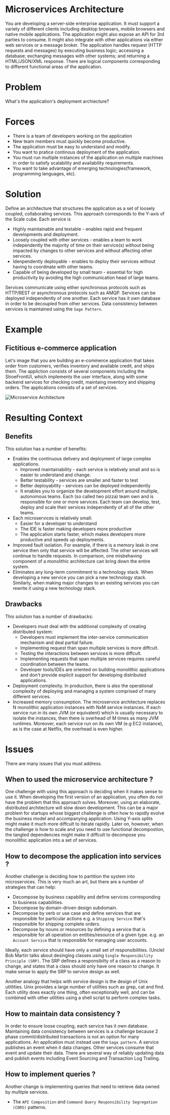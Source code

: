 # Microservices Architecture
You are developing a server-side enterprise application. It must support a variety of different clients including desktop browsers, mobile browsers and native mobile applications. The application might also expose an API for 3rd parties to consume. It might also integrate with other applications via either web services or a message broker. The application handles request (HTTP requests and messages) by executing business logic; accessing a database; exchanging messages with other systems; and returning a HTML/JSON/XML response. There are logical components corresponding to different functional areas of the application.

# Problem
What's the application's deployment archiecture?

# Forces
- There is a team of developers working on the application
- New team members must quickly become productive.
- The application must be easy to understand and modify.
- You want to pratice continous deployment of the application.
- You must run multiple instances of the application on multiple machines in order to satisfy scalability and availability requirements. 
- You want to take advantage of emerging technologies(framework, programming languages, etc).

# Solution
Define an architecture that structures the application as a set of loosely coupled, collaborating services. This approach corresponds to the Y-axis of the Scale cube. Each service is 
- Highly maintainable and testable - enables rapid and frequent developments and deployment.
- Loosely coupled with other services - enables a team to work independently the majority of time on their service(s) without being impacted by changes to other services and without affecting other services.
- Idenpendently deployable - enables to deploy their services without having to coordinate with other teams.
- Capable of being developed by small team - essential for high productivity by avoiding the high communication head of large teams.

Services communicate using either synchronous protocols such as HTTP/REST or asynchronous protocols such as AMQP. Services can be deployed independently of one another. Each service has it own database in order to be decoupled from other services. Data consistency between services is maintained using the `Sage Pattern`.

# Example
## Fictitious e-commerce application
Let's image that you are building an e-commerce application that takes order from customers, verifies inventory and available credit, and ships them. The appliction consists of several components including the StroeFrontUI, which implements the user interface, along with some backend services for checking credit, maintaing inventory and shipping orders. The applications consists of a set of services.

![Microservice Architecture](assets/Microservice_Architecture.png)

# Resulting Context

## Benefits
This solution has a number of benefits:
- Enables the continuous delivery and deployment of large complex applications.
    - Improved maintainability - each service is relatively small and so is easier to understand and change.
    - Better testability - services are smaller and faster to test
    - Better deployability - services can be deployed independently
    - It enables you to organize the development effort around multiple, autonomous teams. Each (so called two pizza) team own and is responsible for one or more services. Each team can develop, test, deploy and scale their services independently of all of the other teams.
- Each microservices is relatively small:
    - Easier for a developer to understand
    - The IDE is faster making developers more productive
    - The application starts faster, which makes developers more productive and speeds up deployments.
- Improved fault isolation. For example, if there is a memory leak in one service then only that service will be affected. The other services will continue to handle requests. In comparison, one misbehaving component of a monolithic architecture can bring down the entire system.
- Eliminates any long-term commitment to a technology stack. When developing a new service you can pick a new technology stack. Similarly, when making major changes to an existing services you can rewrite it using a new technology stack.

## Drawbacks
This solution has a number of drawbacks:
- Developers must deal with the additional complexity of creating distributed system:
    - Developers must implement the inter-service communication mechanism and deal partial failure.
    - Implementing request than span multiple services is more diffcult.
    - Testing the interactions between services is more diffcult.
    - Implementing requests that span multiple services requires careful coordination between the teams.
    - Developer tools/IDEs are oriented on building monolithic applications and don't provide explicit support for developing distributed applications.
- Deployment complexity. In production, there is also the operational complexity of deploying and managing a system comprised of many different services.
- Increased memory consumption. The microservice architecture replaces N monolithic application instances with NxM service instances. If each service run in its own JVM (or equivalent) which is usually necessary to isolate the instances, then there is overhead of M times as many JVM runtimes. Moreover, each service run on its own VM (e.g EC2 instance), as is the case at Netflix, the overhead is even higher.

# Issues
There are many issues that you must address.

## When to used the microservice architecture ?
One challenge with using this approach is deciding when it makes sense to use it. When developing the first version of an application, you often do not have the problem that this approach solves. Moreover, using an elaborate, distributed architecture will slow down development. This can be a major problem for startups whose biggest challenge is often how to rapidly evolve the business model and accompanying application. Using Y-axis splits might make it much more diffcult to iterate rapidly. Later on, however, when the challenge is how to scale and you need to use functional decompostion, the tangled dependencies might make it diffcult to decompose you monolithic application into a set of services.

## How to decompose the application into services ?
Another challenge is deciding how to partition the system into microservices. This is very much an art, but there are a number of strategies that can help:
- Decompose by business capability and define services corresponding to business capabilities.
- Decompose by domain-driven design subdomain.
- Decompose by verb or use case and define services that are responsible for particular actions e.g. a `Shipping Service` that's responsible for shipping complete orders.
- Decompose by nouns or resources by defining a service that is responsible for all operation on entities/resource of a given type. e.g. an `Account Service` that is responsible for managing user accounts.

Ideally, each service should have only a small set of responsibilities. (Uncle) Bob Martin talks about desinging classes using `Single Responsibility Principle (SRP)`. The SRP defines a responsibilty of a class as a reason to change, and states that a class should only have one reason to change. It make sense to apply the SRP to service design as well.

Another analogy that helps with service design is the design of Unix utitlities. Unix provides a large number of utilities such as grep, cat and find. Each utility does exactly one thing, often exceptionally well, and can be combined with other utilities using a shell script to perform complex tasks.

## How to maintain data consistency ? 
In order to ensure loose coupling, each service has it own database. Maintaining data consistency between services is a challenge because 2 phase commit/distributed transactions is not an option for many applications. An application must instead use the `Saga pattern`. A service publishes an event when it data changes. Other services consume that event and update their data. There are several way of reliably updating data and publish events including Event Sourcing and Transaction Log Trailing.

## How to implement queries ?
Another change is implementing queries that need to retrieve data owned by multiple services.
- The `API Composition` and `Command Query Responsibility Segregation (CORS)` patterns.

